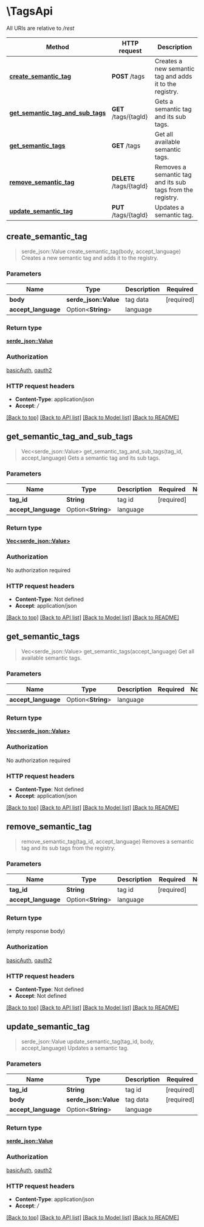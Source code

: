 # \TagsApi

All URIs are relative to */rest*

Method | HTTP request | Description
------------- | ------------- | -------------
[**create_semantic_tag**](TagsApi.md#create_semantic_tag) | **POST** /tags | Creates a new semantic tag and adds it to the registry.
[**get_semantic_tag_and_sub_tags**](TagsApi.md#get_semantic_tag_and_sub_tags) | **GET** /tags/{tagId} | Gets a semantic tag and its sub tags.
[**get_semantic_tags**](TagsApi.md#get_semantic_tags) | **GET** /tags | Get all available semantic tags.
[**remove_semantic_tag**](TagsApi.md#remove_semantic_tag) | **DELETE** /tags/{tagId} | Removes a semantic tag and its sub tags from the registry.
[**update_semantic_tag**](TagsApi.md#update_semantic_tag) | **PUT** /tags/{tagId} | Updates a semantic tag.



## create_semantic_tag

> serde_json::Value create_semantic_tag(body, accept_language)
Creates a new semantic tag and adds it to the registry.

### Parameters


Name | Type | Description  | Required | Notes
------------- | ------------- | ------------- | ------------- | -------------
**body** | **serde_json::Value** | tag data | [required] |
**accept_language** | Option<**String**> | language |  |

### Return type

[**serde_json::Value**](serde_json::Value.md)

### Authorization

[basicAuth](../README.md#basicAuth), [oauth2](../README.md#oauth2)

### HTTP request headers

- **Content-Type**: application/json
- **Accept**: */*

[[Back to top]](#) [[Back to API list]](../README.md#documentation-for-api-endpoints) [[Back to Model list]](../README.md#documentation-for-models) [[Back to README]](../README.md)


## get_semantic_tag_and_sub_tags

> Vec<serde_json::Value> get_semantic_tag_and_sub_tags(tag_id, accept_language)
Gets a semantic tag and its sub tags.

### Parameters


Name | Type | Description  | Required | Notes
------------- | ------------- | ------------- | ------------- | -------------
**tag_id** | **String** | tag id | [required] |
**accept_language** | Option<**String**> | language |  |

### Return type

[**Vec<serde_json::Value>**](serde_json::Value.md)

### Authorization

No authorization required

### HTTP request headers

- **Content-Type**: Not defined
- **Accept**: application/json

[[Back to top]](#) [[Back to API list]](../README.md#documentation-for-api-endpoints) [[Back to Model list]](../README.md#documentation-for-models) [[Back to README]](../README.md)


## get_semantic_tags

> Vec<serde_json::Value> get_semantic_tags(accept_language)
Get all available semantic tags.

### Parameters


Name | Type | Description  | Required | Notes
------------- | ------------- | ------------- | ------------- | -------------
**accept_language** | Option<**String**> | language |  |

### Return type

[**Vec<serde_json::Value>**](serde_json::Value.md)

### Authorization

No authorization required

### HTTP request headers

- **Content-Type**: Not defined
- **Accept**: application/json

[[Back to top]](#) [[Back to API list]](../README.md#documentation-for-api-endpoints) [[Back to Model list]](../README.md#documentation-for-models) [[Back to README]](../README.md)


## remove_semantic_tag

> remove_semantic_tag(tag_id, accept_language)
Removes a semantic tag and its sub tags from the registry.

### Parameters


Name | Type | Description  | Required | Notes
------------- | ------------- | ------------- | ------------- | -------------
**tag_id** | **String** | tag id | [required] |
**accept_language** | Option<**String**> | language |  |

### Return type

 (empty response body)

### Authorization

[basicAuth](../README.md#basicAuth), [oauth2](../README.md#oauth2)

### HTTP request headers

- **Content-Type**: Not defined
- **Accept**: Not defined

[[Back to top]](#) [[Back to API list]](../README.md#documentation-for-api-endpoints) [[Back to Model list]](../README.md#documentation-for-models) [[Back to README]](../README.md)


## update_semantic_tag

> serde_json::Value update_semantic_tag(tag_id, body, accept_language)
Updates a semantic tag.

### Parameters


Name | Type | Description  | Required | Notes
------------- | ------------- | ------------- | ------------- | -------------
**tag_id** | **String** | tag id | [required] |
**body** | **serde_json::Value** | tag data | [required] |
**accept_language** | Option<**String**> | language |  |

### Return type

[**serde_json::Value**](serde_json::Value.md)

### Authorization

[basicAuth](../README.md#basicAuth), [oauth2](../README.md#oauth2)

### HTTP request headers

- **Content-Type**: application/json
- **Accept**: */*

[[Back to top]](#) [[Back to API list]](../README.md#documentation-for-api-endpoints) [[Back to Model list]](../README.md#documentation-for-models) [[Back to README]](../README.md)

